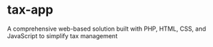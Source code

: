 # tax-app
A comprehensive web-based solution built with PHP, HTML, CSS, and JavaScript to simplify tax management
